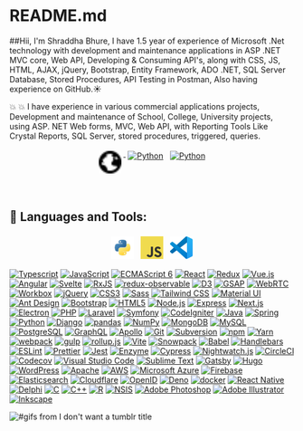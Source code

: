 # README.md
##Hii, I'm Shraddha Bhure, 
I have 1.5 year of experience of Microsoft .Net technology with development and maintenance applications in ASP .NET MVC core, Web API, Developing & Consuming API's, along with CSS, JS, HTML, AJAX, jQuery, Bootstrap, Entity Framework, ADO .NET, SQL Server Database, Stored Procedures, API Testing in Postman, Also having experience on GitHub.&#9728;

:boom:
:collision: I have experience in various commercial applications projects, Development and maintenance of School, College, University projects, using ASP. NET Web forms, MVC, Web API, with Reporting Tools Like Crystal Reports, SQL Server, stored procedures, triggered, queries.



<p align="center">
 <a href="https://charalambosioannou.github.io/" target="_blank" rel="noopener noreferrer"> <img src="https://raw.githubusercontent.com/iconic/open-iconic/master/svg/globe.svg" alt="Python" height="40" style="vertical-align:top; margin:4px"> </a>
 <a href="https://www.linkedin.com/in/shraddha-bhure-989799218" target="_blank" rel="noopener noreferrer"> <img src="https://cdn.jsdelivr.net/npm/simple-icons@v3/icons/linkedin.svg" alt="Python" height="40" style="vertical-align:top; margin:4px"></a>
 <a href="mailto:shraddhabhure2022@gmail.com"> <img src="https://cdn.jsdelivr.net/npm/simple-icons@v3/icons/gmail.svg" alt="Python" height="40" style="vertical-align:top; margin:4px"></a>
</p>

<br />

## 🧰 Languages and Tools:
<p align="center">
<img src="https://raw.githubusercontent.com/github/explore/80688e429a7d4ef2fca1e82350fe8e3517d3494d/topics/python/python.png" alt="Python" height="40" style="vertical-align:top; margin:4px">
<img src="https://raw.githubusercontent.com/github/explore/80688e429a7d4ef2fca1e82350fe8e3517d3494d/topics/javascript/javascript.png" alt="Javascript" height="40" style="vertical-align:top; margin:4px">
<img src="https://raw.githubusercontent.com/github/explore/80688e429a7d4ef2fca1e82350fe8e3517d3494d/topics/visual-studio-code/visual-studio-code.png" alt="VS Code" height="40" style="vertical-align:top; margin:4px">


</p>


<p dir="auto"><a href="https://www.typescriptlang.org/" title="Typescript" rel="nofollow"><img src="https://github.com/get-icon/geticon/raw/master/icons/typescript-icon.svg" alt="Typescript" width="21px" height="21px" style="max-width: 100%;"></a>
<a href="https://developer.mozilla.org/en-US/docs/Web/JavaScript" title="JavaScript" rel="nofollow"><img src="https://github.com/get-icon/geticon/raw/master/icons/javascript.svg" alt="JavaScript" width="21px" height="21px" style="max-width: 100%;"></a>
<a href="https://tc39.es/ecma262/" title="ECMAScript 6" rel="nofollow"><img src="https://github.com/get-icon/geticon/raw/master/icons/es6.svg" alt="ECMAScript 6" width="21px" height="21px" style="max-width: 100%;"></a>
<a href="https://reactjs.org/" title="React" rel="nofollow"><img src="https://github.com/get-icon/geticon/raw/master/icons/react.svg" alt="React" width="21px" height="21px" style="max-width: 100%;"></a>
<a href="https://redux.js.org/" title="Redux" rel="nofollow"><img src="https://github.com/get-icon/geticon/raw/master/icons/redux.svg" alt="Redux" width="21px" height="21px" style="max-width: 100%;"></a>
<a href="https://vuejs.org/" title="Vue.js" rel="nofollow"><img src="https://github.com/get-icon/geticon/raw/master/icons/vue.svg" alt="Vue.js" width="21px" height="21px" style="max-width: 100%;"></a>
<a href="https://angular.io/" title="Angular" rel="nofollow"><img src="https://github.com/get-icon/geticon/raw/master/icons/angular-icon.svg" alt="Angular" width="21px" height="21px" style="max-width: 100%;"></a>
<a href="https://svelte.dev/" title="Svelte" rel="nofollow"><img src="https://github.com/get-icon/geticon/raw/master/icons/svelte-icon.svg" alt="Svelte" width="21px" height="21px" style="max-width: 100%;"></a>
<a href="https://rxjs.dev/" title="RxJS" rel="nofollow"><img src="https://github.com/get-icon/geticon/raw/master/icons/reactivex.svg" alt="RxJS" width="21px" height="21px" style="max-width: 100%;"></a>
<a href="https://github.com/redux-observable/redux-observable" title="redux-observable"><img src="https://github.com/get-icon/geticon/raw/master/icons/redux-observable.svg" alt="redux-observable" width="21px" height="21px" style="max-width: 100%;"></a>
<a href="https://d3js.org/" title="D3" rel="nofollow"><img src="https://github.com/get-icon/geticon/raw/master/icons/d3.svg" alt="D3" width="21px" height="21px" style="max-width: 100%;"></a>
<a href="https://greensock.com/gsap/" title="GSAP" rel="nofollow"><img src="https://github.com/get-icon/geticon/raw/master/icons/gsap.svg" alt="GSAP" width="21px" height="21px" style="max-width: 100%;"></a>
<a href="https://www.webrtc.org/" title="WebRTC" rel="nofollow"><img src="https://github.com/get-icon/geticon/raw/master/icons/webrtc.svg" alt="WebRTC" width="21px" height="21px" style="max-width: 100%;"></a>
<a href="https://developers.google.com/web/tools/workbox" title="Workbox" rel="nofollow"><img src="https://github.com/get-icon/geticon/raw/master/icons/workbox-icon.svg" alt="Workbox" width="21px" height="21px" style="max-width: 100%;"></a>
<a href="https://jquery.com/" title="jQuery" rel="nofollow"><img src="https://github.com/get-icon/geticon/raw/master/icons/jquery-icon.svg" alt="jQuery" width="21px" height="21px" style="max-width: 100%;"></a>
<a href="https://www.w3.org/TR/CSS/" title="CSS3" rel="nofollow"><img src="https://github.com/get-icon/geticon/raw/master/icons/css-3.svg" alt="CSS3" width="21px" height="21px" style="max-width: 100%;"></a>
<a href="https://sass-lang.com/" title="Sass" rel="nofollow"><img src="https://github.com/get-icon/geticon/raw/master/icons/sass.svg" alt="Sass" width="21px" height="21px" style="max-width: 100%;"></a>
<a href="https://tailwindcss.com/" title="Tailwind CSS" rel="nofollow"><img src="https://github.com/get-icon/geticon/raw/master/icons/tailwindcss-icon.svg" alt="Tailwind CSS" width="21px" height="21px" style="max-width: 100%;"></a>
<a href="https://material-ui.com/" title="Material UI" rel="nofollow"><img src="https://github.com/get-icon/geticon/raw/master/icons/material-ui.svg" alt="Material UI" width="21px" height="21px" style="max-width: 100%;"></a>
<a href="https://ant.design/" title="Ant Design" rel="nofollow"><img src="https://github.com/get-icon/geticon/raw/master/icons/ant-design.svg" alt="Ant Design" width="21px" height="21px" style="max-width: 100%;"></a>
<a href="https://getbootstrap.com/" title="Bootstrap" rel="nofollow"><img src="https://github.com/get-icon/geticon/raw/master/icons/bootstrap.svg" alt="Bootstrap" width="21px" height="21px" style="max-width: 100%;"></a>
<a href="https://www.w3.org/TR/html5/" title="HTML5" rel="nofollow"><img src="https://github.com/get-icon/geticon/raw/master/icons/html-5.svg" alt="HTML5" width="21px" height="21px" style="max-width: 100%;"></a>
<a href="https://nodejs.org/" title="Node.js" rel="nofollow"><img src="https://github.com/get-icon/geticon/raw/master/icons/nodejs-icon.svg" alt="Node.js" width="21px" height="21px" style="max-width: 100%;"></a>
<a href="https://expressjs.com/" title="Express" rel="nofollow"><img src="https://github.com/get-icon/geticon/raw/master/icons/express.svg" alt="Express" width="21px" height="21px" style="max-width: 100%;"></a>
<a href="https://nextjs.org/" title="Next.js" rel="nofollow"><img src="https://github.com/get-icon/geticon/raw/master/icons/nextjs-icon.svg" alt="Next.js" width="21px" height="21px" style="max-width: 100%;"></a>
<a href="https://www.electronjs.org/" title="Electron" rel="nofollow"><img src="https://github.com/get-icon/geticon/raw/master/icons/electron.svg" alt="Electron" width="21px" height="21px" style="max-width: 100%;"></a>
<a href="https://php.net/" title="PHP" rel="nofollow"><img src="https://github.com/get-icon/geticon/raw/master/icons/php.svg" alt="PHP" width="21px" height="21px" style="max-width: 100%;"></a>
<a href="https://laravel.com/" title="Laravel" rel="nofollow"><img src="https://github.com/get-icon/geticon/raw/master/icons/laravel.svg" alt="Laravel" width="21px" height="21px" style="max-width: 100%;"></a>
<a href="https://symfony.com/" title="Symfony" rel="nofollow"><img src="https://github.com/get-icon/geticon/raw/master/icons/symfony.svg" alt="Symfony" width="21px" height="21px" style="max-width: 100%;"></a>
<a href="https://www.codeigniter.com/" title="CodeIgniter" rel="nofollow"><img src="https://github.com/get-icon/geticon/raw/master/icons/codeigniter.svg" alt="CodeIgniter" width="21px" height="21px" style="max-width: 100%;"></a>
<a href="https://www.java.com/" title="Java" rel="nofollow"><img src="https://github.com/get-icon/geticon/raw/master/icons/java.svg" alt="Java" width="21px" height="21px" style="max-width: 100%;"></a>
<a href="https://spring.io/" title="Spring" rel="nofollow"><img src="https://github.com/get-icon/geticon/raw/master/icons/spring.svg" alt="Spring" width="21px" height="21px" style="max-width: 100%;"></a>
<a href="https://www.python.org/" title="Python" rel="nofollow"><img src="https://github.com/get-icon/geticon/raw/master/icons/python.svg" alt="Python" width="21px" height="21px" style="max-width: 100%;"></a>
<a href="https://www.djangoproject.com/" title="Django" rel="nofollow"><img src="https://github.com/get-icon/geticon/raw/master/icons/django.svg" alt="Django" width="21px" height="21px" style="max-width: 100%;"></a>
<a href="https://pandas.pydata.org/" title="pandas" rel="nofollow"><img src="https://github.com/get-icon/geticon/raw/master/icons/pandas-icon.svg" alt="pandas" width="21px" height="21px" style="max-width: 100%;"></a>
<a href="https://numpy.org/" title="NumPy" rel="nofollow"><img src="https://github.com/get-icon/geticon/raw/master/icons/numpy-icon.svg" alt="NumPy" width="21px" height="21px" style="max-width: 100%;"></a>
<a href="https://www.mongodb.org/" title="MongoDB" rel="nofollow"><img src="https://github.com/get-icon/geticon/raw/master/icons/mongodb-icon.svg" alt="MongoDB" width="21px" height="21px" style="max-width: 100%;"></a>
<a href="https://dev.mysql.com/" title="MySQL" rel="nofollow"><img src="https://github.com/get-icon/geticon/raw/master/icons/mysql.svg" alt="MySQL" width="21px" height="21px" style="max-width: 100%;"></a>
<a href="https://www.postgresql.org/" title="PostgreSQL" rel="nofollow"><img src="https://github.com/get-icon/geticon/raw/master/icons/postgresql.svg" alt="PostgreSQL" width="21px" height="21px" style="max-width: 100%;"></a>
<a href="https://graphql.org/" title="GraphQL" rel="nofollow"><img src="https://github.com/get-icon/geticon/raw/master/icons/graphql.svg" alt="GraphQL" width="21px" height="21px" style="max-width: 100%;"></a>
<a href="https://www.apollographql.com/" title="Apollo" rel="nofollow"><img src="https://github.com/get-icon/geticon/raw/master/icons/apollostack.svg" alt="Apollo" width="21px" height="21px" style="max-width: 100%;"></a>
<a href="https://git-scm.com/" title="Git" rel="nofollow"><img src="https://github.com/get-icon/geticon/raw/master/icons/git-icon.svg" alt="Git" width="21px" height="21px" style="max-width: 100%;"></a>
<a href="https://subversion.apache.org/" title="Subversion" rel="nofollow"><img src="https://github.com/get-icon/geticon/raw/master/icons/subversion.svg" alt="Subversion" width="21px" height="21px" style="max-width: 100%;"></a>
<a href="https://www.npmjs.com/" title="npm" rel="nofollow"><img src="https://github.com/get-icon/geticon/raw/master/icons/npm.svg" alt="npm" width="21px" height="21px" style="max-width: 100%;"></a>
<a href="https://yarnpkg.com/" title="Yarn" rel="nofollow"><img src="https://github.com/get-icon/geticon/raw/master/icons/yarn.svg" alt="Yarn" width="21px" height="21px" style="max-width: 100%;"></a>
<a href="https://webpack.js.org/" title="webpack" rel="nofollow"><img src="https://github.com/get-icon/geticon/raw/master/icons/webpack.svg" alt="webpack" width="21px" height="21px" style="max-width: 100%;"></a>
<a href="https://gulpjs.com/" title="gulp" rel="nofollow"><img src="https://github.com/get-icon/geticon/raw/master/icons/gulp.svg" alt="gulp" width="21px" height="21px" style="max-width: 100%;"></a>
<a href="https://rollupjs.org/" title="rollup.js" rel="nofollow"><img src="https://github.com/get-icon/geticon/raw/master/icons/rollup.svg" alt="rollup.js" width="21px" height="21px" style="max-width: 100%;"></a>
<a href="https://vitejs.dev/" title="Vite" rel="nofollow"><img src="https://github.com/get-icon/geticon/raw/master/icons/vite.svg" alt="Vite" width="21px" height="21px" style="max-width: 100%;"></a>
<a href="https://www.snowpack.dev/" title="Snowpack" rel="nofollow"><img src="https://github.com/get-icon/geticon/raw/master/icons/snowpack.svg" alt="Snowpack" width="21px" height="21px" style="max-width: 100%;"></a>
<a href="https://babeljs.io/" title="Babel" rel="nofollow"><img src="https://github.com/get-icon/geticon/raw/master/icons/babel.svg" alt="Babel" width="21px" height="21px" style="max-width: 100%;"></a>
<a href="https://handlebarsjs.com/" title="Handlebars" rel="nofollow"><img src="https://github.com/get-icon/geticon/raw/master/icons/handlebars.svg" alt="Handlebars" width="21px" height="21px" style="max-width: 100%;"></a>
<a href="https://eslint.org/" title="ESLint" rel="nofollow"><img src="https://github.com/get-icon/geticon/raw/master/icons/eslint.svg" alt="ESLint" width="21px" height="21px" style="max-width: 100%;"></a>
<a href="https://prettier.io/" title="Prettier" rel="nofollow"><img src="https://github.com/get-icon/geticon/raw/master/icons/prettier.svg" alt="Prettier" width="21px" height="21px" style="max-width: 100%;"></a>
<a href="https://jestjs.io/" title="Jest" rel="nofollow"><img src="https://github.com/get-icon/geticon/raw/master/icons/jest.svg" alt="Jest" width="21px" height="21px" style="max-width: 100%;"></a>
<a href="https://github.com/enzymejs/enzyme" title="Enzyme"><img src="https://github.com/get-icon/geticon/raw/master/icons/enzyme.svg" alt="Enzyme" width="21px" height="21px" style="max-width: 100%;"></a>
<a href="https://www.cypress.io/" title="Cypress" rel="nofollow"><img src="https://github.com/get-icon/geticon/raw/master/icons/cypress.svg" alt="Cypress" width="21px" height="21px" style="max-width: 100%;"></a>
<a href="https://nightwatchjs.org/" title="Nightwatch.js" rel="nofollow"><img src="https://github.com/get-icon/geticon/raw/master/icons/nightwatch.svg" alt="Nightwatch.js" width="21px" height="21px" style="max-width: 100%;"></a>
<a href="https://circleci.com/" title="CircleCI" rel="nofollow"><img src="https://github.com/get-icon/geticon/raw/master/icons/circleci.svg" alt="CircleCI" width="21px" height="21px" style="max-width: 100%;"></a>
<a href="https://codecov.io/" title="Codecov" rel="nofollow"><img src="https://github.com/get-icon/geticon/raw/master/icons/codecov.svg" alt="Codecov" width="21px" height="21px" style="max-width: 100%;"></a>
<a href="https://code.visualstudio.com/" title="Visual Studio Code" rel="nofollow"><img src="https://github.com/get-icon/geticon/raw/master/icons/visual-studio-code.svg" alt="Visual Studio Code" width="21px" height="21px" style="max-width: 100%;"></a>
<a href="https://www.sublimetext.com/" title="Sublime Text" rel="nofollow"><img src="https://github.com/get-icon/geticon/raw/master/icons/sublime-text.svg" alt="Sublime Text" width="21px" height="21px" style="max-width: 100%;"></a>
<a href="https://www.gatsbyjs.com/" title="Gatsby" rel="nofollow"><img src="https://github.com/get-icon/geticon/raw/master/icons/gatsby.svg" alt="Gatsby" width="21px" height="21px" style="max-width: 100%;"></a>
<a href="https://gohugo.io/" title="Hugo" rel="nofollow"><img src="https://github.com/get-icon/geticon/raw/master/icons/hugo-icon.svg" alt="Hugo" width="21px" height="21px" style="max-width: 100%;"></a>
<a href="https://wordpress.org/" title="WordPress" rel="nofollow"><img src="https://github.com/get-icon/geticon/raw/master/icons/wordpress-icon.svg" alt="WordPress" width="21px" height="21px" style="max-width: 100%;"></a>
<a href="https://www.apache.org/" title="Apache" rel="nofollow"><img src="https://github.com/get-icon/geticon/raw/master/icons/apache.svg" alt="Apache" width="21px" height="21px" style="max-width: 100%;"></a>
<a href="https://aws.amazon.com/" title="AWS" rel="nofollow"><img src="https://github.com/get-icon/geticon/raw/master/icons/aws.svg" alt="AWS" width="21px" height="21px" style="max-width: 100%;"></a>
<a href="https://azure.microsoft.com/" title="Microsoft Azure" rel="nofollow"><img src="https://github.com/get-icon/geticon/raw/master/icons/azure-icon.svg" alt="Microsoft Azure" width="21px" height="21px" style="max-width: 100%;"></a>
<a href="https://www.firebase.com/" title="Firebase" rel="nofollow"><img src="https://github.com/get-icon/geticon/raw/master/icons/firebase.svg" alt="Firebase" width="21px" height="21px" style="max-width: 100%;"></a>
<a href="https://www.elastic.co/products/elasticsearch" title="Elasticsearch" rel="nofollow"><img src="https://github.com/get-icon/geticon/raw/master/icons/elasticsearch.svg" alt="Elasticsearch" width="21px" height="21px" style="max-width: 100%;"></a>
<a href="https://www.cloudflare.com/" title="Cloudflare" rel="nofollow"><img src="https://github.com/get-icon/geticon/raw/master/icons/cloudflare.svg" alt="Cloudflare" width="21px" height="21px" style="max-width: 100%;"></a>
<a href="https://openid.net/" title="OpenID" rel="nofollow"><img src="https://github.com/get-icon/geticon/raw/master/icons/openid-icon.svg" alt="OpenID" width="21px" height="21px" style="max-width: 100%;"></a>
<a href="https://deno.land/" title="Deno" rel="nofollow"><img src="https://github.com/get-icon/geticon/raw/master/icons/deno.svg" alt="Deno" width="21px" height="21px" style="max-width: 100%;"></a>
<a href="https://www.docker.com/" title="docker" rel="nofollow"><img src="https://github.com/get-icon/geticon/raw/master/icons/docker-icon.svg" alt="docker" width="21px" height="21px" style="max-width: 100%;"></a>
<a href="https://reactnative.dev/" title="React Native" rel="nofollow"><img src="https://github.com/get-icon/geticon/raw/master/icons/react.svg" alt="React Native" width="21px" height="21px" style="max-width: 100%;"></a>
<a href="https://www.embarcadero.com/products/delphi" title="Delphi" rel="nofollow"><img src="https://github.com/get-icon/geticon/raw/master/icons/delphi.svg" alt="Delphi" width="21px" height="21px" style="max-width: 100%;"></a>
<a href="https://en.wikipedia.org/wiki/C_(programming_language)" title="C" rel="nofollow"><img src="https://github.com/get-icon/geticon/raw/master/icons/c.svg" alt="C" width="21px" height="21px" style="max-width: 100%;"></a>
<a href="https://isocpp.org/" title="C++" rel="nofollow"><img src="https://github.com/get-icon/geticon/raw/master/icons/c-plusplus.svg" alt="C++" width="21px" height="21px" style="max-width: 100%;"></a>
<a href="https://www.r-project.org/" title="R" rel="nofollow"><img src="https://github.com/get-icon/geticon/raw/master/icons/r-lang.svg" alt="R" width="21px" height="21px" style="max-width: 100%;"></a>
<a href="https://nsis.sourceforge.io/" title="NSIS" rel="nofollow"><img src="https://github.com/get-icon/geticon/raw/master/icons/nsis.svg" alt="NSIS" width="21px" height="21px" style="max-width: 100%;"></a>
<a href="https://www.adobe.com/products/photoshop.html" title="Adobe Photoshop" rel="nofollow"><img src="https://github.com/get-icon/geticon/raw/master/icons/adobe-photoshop.svg" alt="Adobe Photoshop" width="21px" height="21px" style="max-width: 100%;"></a>
<a href="https://www.adobe.com/products/illustrator.html" title="Adobe Illustrator" rel="nofollow"><img src="https://github.com/get-icon/geticon/raw/master/icons/adobe-illustrator.svg" alt="Adobe Illustrator" width="21px" height="21px" style="max-width: 100%;"></a>
<a href="https://inkscape.org/" title="Inkscape" rel="nofollow"><img src="https://github.com/get-icon/geticon/raw/master/icons/inkscape.svg" alt="Inkscape" width="21px" height="21px" style="max-width: 100%;"></a></p>







<img class="J9AiF" src="https://64.media.tumblr.com/bc645d0db3de0fd8d1a62f78b099a2f9/tumblr_ml6p7zKIe41s48kibo1_500.gif" alt="#gifs from I don't want a tumblr title">
